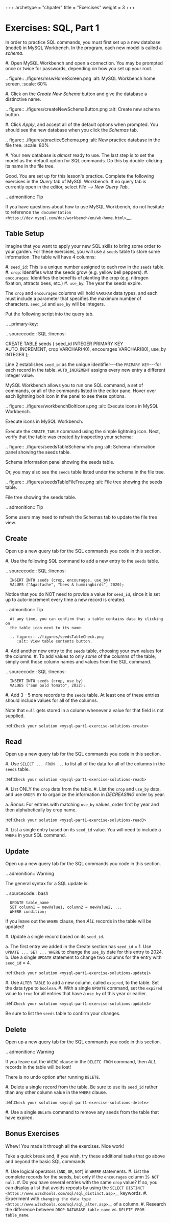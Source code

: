 +++
archetype = "chpater"
title = "Exercises"
weight = 3
+++

Exercises: SQL, Part 1
======================

In order to practice SQL commands, you must first set up a new database (model)
in MySQL Workbench. In the program, each new model is called a *schema*.

#. Open MySQL Workbench and open a connection. You may be prompted once or
   twice for passwords, depending on how you set up your root.

   .. figure:: ./figures/mswHomeScreen.png
      :alt: MySQL Workbench home screen.
      :scale: 60%

#. Click on the *Create New Schema* button and give the database a distinctive
   name.

   .. figure:: ./figures/createNewSchemaButton.png
      :alt: Create new schema button.

#. Click *Apply*, and accept all of the default options when prompted. You
   should see the new database when you click the *Schemas* tab.

   .. figure:: ./figures/practiceSchema.png
      :alt: New practice database in the file tree.
      :scale: 80%

#. Your new database is *almost* ready to use. The last step is to set the
   model as the default option for SQL commands. Do this by double-clicking its
   name in the file tree.

Good. You are set up for this lesson's practice. Complete the following
exercises in the *Query* tab of MySQL Workbench. If no query tab is currently
open in the editor, select *File --> New Query Tab*.

.. admonition:: Tip

   If you have questions about how to use MySQL Workbench, do not hesitate to
   reference `the documentation <https://dev.mysql.com/doc/workbench/en/wb-home.html>`__.

Table Setup
-----------

Imagine that you want to apply your new SQL skills to bring some order to your
garden. For these exercises, you will use a ``seeds`` table to store some
information. The table will have 4 columns:

#. ``seed_id``: This is a unique number assigned to each row in the ``seeds``
   table.
#. ``crop``: Identifies what the seeds grow (e.g. yellow bell peppers).
#. ``encourages``: Identifies the benefits of planting the crop (e.g. nitrogen
   fixation, attracts bees, etc.)
#. ``use_by``: The year the seeds expire.

The ``crop`` and ``encourages`` columns will hold ``VARCHAR`` data types, and
each must include a parameter that specifies the maximum number of characters.
``seed_id`` and ``use_by`` will be integers.

Put the following script into the query tab.

.. _primary-key:

.. sourcecode:: SQL
   :linenos:

   CREATE TABLE seeds (
      seed_id INTEGER PRIMARY KEY AUTO_INCREMENT,
      crop VARCHAR(40),
      encourages VARCHAR(80),
      use_by INTEGER
   );

Line 2 establishes ``seed_id`` as the unique identifier---the
``PRIMARY KEY``---for each record in the table. ``AUTO_INCREMENT`` assigns
every new entry a different integer value.

MySQL Workbench allows you to run one SQL command, a set of commands, or all
of the commands listed in the editor pane. Hover over each lightning bolt
icon in the panel to see these options.

.. figure:: ./figures/workbenchBoltIcons.png
   :alt: Execute icons in MySQL Workbench.

   Execute icons in MySQL Workbench.

Execute the ``CREATE_TABLE`` command using the simple lightning icon. 
Next, verify that the table was created by inspecting your schema:

.. figure:: ./figures/seedsTableSchemaInfo.png
   :alt: Schema information panel showing the seeds table.

   Schema information panel showing the seeds table.

Or, you may also see the ``seeds`` table listed under the schema in the file tree.

.. figure:: ./figures/seedsTableFileTree.png
   :alt: File tree showing the seeds table.

   File tree showing the seeds table.

.. admonition:: Tip

   Some users may need to refresh the Schemas tab to update the file tree view.

Create
------

Open up a new query tab for the SQL commands you code in this section.

#. Use the following SQL command to add a new entry to the ``seeds`` table.

   .. sourcecode:: SQL
      :linenos:

      INSERT INTO seeds (crop, encourages, use_by)
      VALUES ("Agastache", "bees & hummingbirds", 2020);

   Notice that you do NOT need to provide a value for ``seed_id``, since it is
   set up to auto-increment every time a new record is created.

   .. admonition:: Tip

      At any time, you can confirm that a table contains data by clicking on
      the table icon next to its name.

      .. figure:: ./figures/seedsTableCheck.png
         :alt: View table contents button.

#. Add another new entry to the ``seeds`` table, choosing your own values for
   the columns.
#. To add values to only *some* of the columns of the table, simply omit those
   column names and values from the SQL command.

   .. sourcecode:: SQL
      :linenos:

      INSERT INTO seeds (crop, use_by)
      VALUES ("Sun Gold Tomato", 2022);

#. Add 3 - 5 more records to the ``seeds`` table. At least one of these entries
   should include values for all of the columns.

Note that ``null`` gets stored in a column whenever a value for that field is
not supplied.

:ref:`Check your solution <mysql-part1-exercise-solutions-create>`

Read
----

Open up a new query tab for the SQL commands you code in this section.

#. Use ``SELECT ... FROM ...`` to list all of the data for all of the columns
   in the ``seeds`` table.

   :ref:`Check your solution <mysql-part1-exercise-solutions-read1>`

#. List ONLY the ``crop`` data from the table.
#. List the ``crop`` and ``use_by`` data, and use ``ORDER BY`` to organize
   the information in *DECREASING* order by year.

   a. *Bonus*: For entries with matching ``use_by`` values, order first by
      year and then alphabetically by crop name.

   :ref:`Check your solution <mysql-part1-exercise-solutions-read3>`

#. List a single entry based on its ``seed_id`` value. You will need to
   include a ``WHERE`` in your SQL command.

Update
------

Open up a new query tab for the SQL commands you code in this section.

.. admonition:: Warning

   The general syntax for a SQL update is:

   .. sourcecode:: bash

      UPDATE table_name
      SET column1 = newValue1, column2 = newValue2, ...
      WHERE condition;

   If you leave out the ``WHERE`` clause, then *ALL* records in the table will
   be updated!


#. Update a single record based on its ``seed_id``.

   a. The first entry we added in the Create section has ``seed_id`` = 1. Use
      ``UPDATE ... SET ... WHERE`` to change the ``use_by`` date for this entry
      to 2024.
   b. Use a single ``UPDATE`` statement to change two columns for the entry
      with ``seed_id`` = 4.

   :ref:`Check your solution <mysql-part1-exercise-solutions-update1>`

#. Use ``ALTER TABLE`` to add a new column, called ``expired``, to the table.
   Set the data type to ``boolean``.
#. With a single ``UPDATE`` command, set the ``expired`` value to ``true`` for
   all entries that have a ``use_by`` of this year or earlier.

   :ref:`Check your solution <mysql-part1-exercise-solutions-update3>`


Be sure to list the ``seeds`` table to confirm your changes.

Delete
------

Open up a new query tab for the SQL commands you code in this section.

.. admonition:: Warning

   If you leave out the ``WHERE`` clause in the ``DELETE FROM`` command, then
   *ALL* records in the table will be lost!

   There is no undo option after running ``DELETE``.

#. Delete a single record from the table. Be sure to use its ``seed_id`` rather
   than any other column value in the ``WHERE`` clause.

   :ref:`Check your solution <mysql-part1-exercise-solutions-delete>`

#. Use a single ``DELETE`` command to remove any seeds from the table that have
   expired.

Bonus Exercises
---------------

Whew! You made it through all the exercises. Nice work!

Take a quick break and, if you wish, try these additional tasks that go above
and beyond the basic SQL commands.

#. Use logical operators (``AND``, ``OR``, ``NOT``) in ``WHERE`` statements.
#. List the complete records for the seeds, but only if the ``encourages``
   column ``IS NOT null``.
#. Do you have several entries with the same ``crop`` value? If so, you can
   display a list that avoids repeats by using the `SELECT DISTINCT <https://www.w3schools.com/sql/sql_distinct.asp>`__
   keywords.
#. Experiment with `changing the data type <https://www.w3schools.com/sql/sql_alter.asp>`__
   of a column.
#. Research the difference between ``DROP DATABASE table_name`` vs.
   ``DELETE FROM table_name``.
